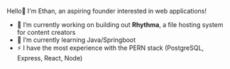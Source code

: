 Hello👋
I'm Ethan, an aspiring founder interested in web applications!
   - 🔭 I’m currently working on building out **Rhythma**, a file hosting system for content creators
   - 🌱 I’m currently learning Java/Springboot
   - ⚡ I have the most experience with the PERN stack (PostgreSQL, Express, React, Node)
<!--
**Floppae/Floppae** is a ✨ _special_ ✨ repository because its `README.md` (this file) appears on your GitHub profile.

Here are some ideas to get you started:

- 🔭 I’m currently working on ...
- 🌱 I’m currently learning ...
- 👯 I’m looking to collaborate on ...
- 🤔 I’m looking for help with ...
- 💬 Ask me about ...
- 📫 How to reach me: ...
- 😄 Pronouns: ...
- ⚡ Fun fact: ...
-->
